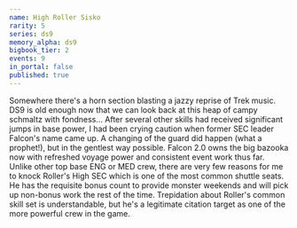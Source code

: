 ```yaml
---
name: High Roller Sisko
rarity: 5
series: ds9
memory_alpha: ds9
bigbook_tier: 2
events: 9
in_portal: false
published: true
---
```


Somewhere there's a horn section blasting a jazzy reprise of Trek music. DS9 is old enough now that we can look back at this heap of campy schmaltz with fondness... After several other skills had received significant jumps in base power, I had been crying caution when former SEC leader Falcon's name came up. A changing of the guard did happen (what a prophet!), but in the gentlest way possible. Falcon 2.0 owns the big bazooka now with refreshed voyage power and consistent event work thus far. Unlike other top base ENG or MED crew, there are very few reasons for me to knock Roller's High SEC which is one of the most common shuttle seats. He has the requisite bonus count to provide monster weekends and will pick up non-bonus work the rest of the time. Trepidation about Roller's common skill set is understandable, but he's a legitimate citation target as one of the more powerful crew in the game.
